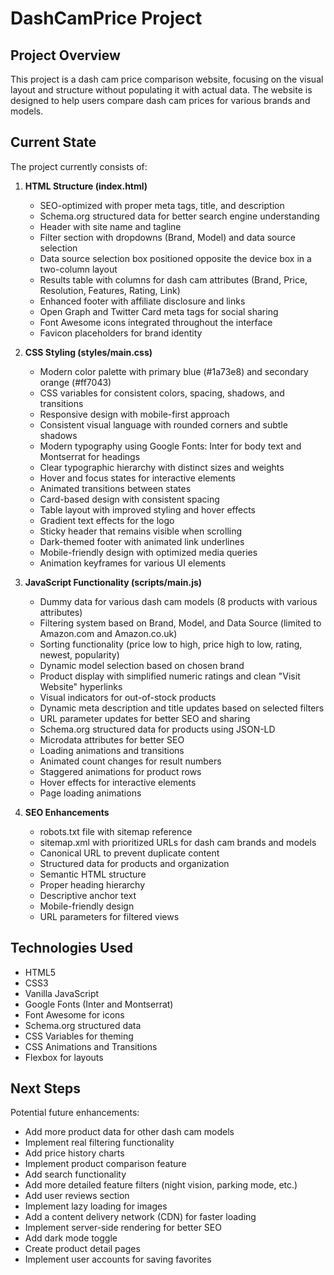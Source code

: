# DashCamPrice Project

## Project Overview
This project is a dash cam price comparison website, focusing on the visual layout and structure without populating it with actual data. The website is designed to help users compare dash cam prices for various brands and models.

## Current State
The project currently consists of:

1. **HTML Structure (index.html)**
   - SEO-optimized with proper meta tags, title, and description
   - Schema.org structured data for better search engine understanding
   - Header with site name and tagline
   - Filter section with dropdowns (Brand, Model) and data source selection
   - Data source selection box positioned opposite the device box in a two-column layout
   - Results table with columns for dash cam attributes (Brand, Price, Resolution, Features, Rating, Link)
   - Enhanced footer with affiliate disclosure and links
   - Open Graph and Twitter Card meta tags for social sharing
   - Font Awesome icons integrated throughout the interface
   - Favicon placeholders for brand identity

2. **CSS Styling (styles/main.css)**
   - Modern color palette with primary blue (#1a73e8) and secondary orange (#ff7043)
   - CSS variables for consistent colors, spacing, shadows, and transitions
   - Responsive design with mobile-first approach
   - Consistent visual language with rounded corners and subtle shadows
   - Modern typography using Google Fonts: Inter for body text and Montserrat for headings
   - Clear typographic hierarchy with distinct sizes and weights
   - Hover and focus states for interactive elements
   - Animated transitions between states
   - Card-based design with consistent spacing
   - Table layout with improved styling and hover effects
   - Gradient text effects for the logo
   - Sticky header that remains visible when scrolling
   - Dark-themed footer with animated link underlines
   - Mobile-friendly design with optimized media queries
   - Animation keyframes for various UI elements

3. **JavaScript Functionality (scripts/main.js)**
   - Dummy data for various dash cam models (8 products with various attributes)
   - Filtering system based on Brand, Model, and Data Source (limited to Amazon.com and Amazon.co.uk)
   - Sorting functionality (price low to high, price high to low, rating, newest, popularity)
   - Dynamic model selection based on chosen brand
   - Product display with simplified numeric ratings and clean "Visit Website" hyperlinks
   - Visual indicators for out-of-stock products
   - Dynamic meta description and title updates based on selected filters
   - URL parameter updates for better SEO and sharing
   - Schema.org structured data for products using JSON-LD
   - Microdata attributes for better SEO
   - Loading animations and transitions
   - Animated count changes for result numbers
   - Staggered animations for product rows
   - Hover effects for interactive elements
   - Page loading animations

4. **SEO Enhancements**
   - robots.txt file with sitemap reference
   - sitemap.xml with prioritized URLs for dash cam brands and models
   - Canonical URL to prevent duplicate content
   - Structured data for products and organization
   - Semantic HTML structure
   - Proper heading hierarchy
   - Descriptive anchor text
   - Mobile-friendly design
   - URL parameters for filtered views

## Technologies Used
- HTML5
- CSS3
- Vanilla JavaScript
- Google Fonts (Inter and Montserrat)
- Font Awesome for icons
- Schema.org structured data
- CSS Variables for theming
- CSS Animations and Transitions
- Flexbox for layouts

## Next Steps
Potential future enhancements:
- Add more product data for other dash cam models
- Implement real filtering functionality
- Add price history charts
- Implement product comparison feature
- Add search functionality
- Add more detailed feature filters (night vision, parking mode, etc.)
- Add user reviews section
- Implement lazy loading for images
- Add a content delivery network (CDN) for faster loading
- Implement server-side rendering for better SEO
- Add dark mode toggle
- Create product detail pages
- Implement user accounts for saving favorites
